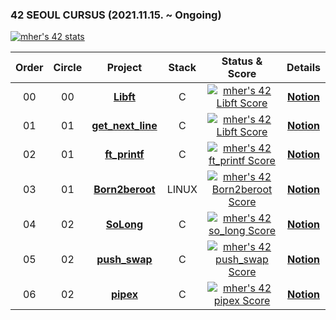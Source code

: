### 42 SEOUL CURSUS (2021.11.15. ~ Ongoing)
[![mher's 42 stats](https://badge42.vercel.app/api/v2/cl1lsh0a2012409mehrtcwu8k/stats?cursusId=21&coalitionId=86)](https://github.com/JaeSeoKim/badge42)


 |Order|Circle|Project|Stack|Status & Score|Details|
 |:---:|:---:|:---:|:---:|:---:|:---:|
 |00|00|[**Libft**](https://github.com/hermin9804/42Cursus/tree/main/libft)|C|[![mher's 42 Libft Score](https://badge42.vercel.app/api/v2/cl1lsh0a2012409mehrtcwu8k/project/2404097)](https://github.com/JaeSeoKim/badge42)|[**Notion**](https://mher9804.notion.site/Libft-bdca90fc42f946e0a4b75c399ace73d8)|
 |01|01|[**get_next_line**](https://github.com/hermin9804/42Cursus/tree/main/get_next_line)|C|[![mher's 42 Libft Score](https://badge42.vercel.app/api/v2/cl1lsh0a2012409mehrtcwu8k/project/2404097)](https://github.com/JaeSeoKim/badge42)|[**Notion**](https://mher9804.notion.site/get-next-line-926d59c2dd0d4a9383e3641e7b99ea0a)|
 |02|01|[**ft_printf**](https://github.com/hermin9804/42Cursus/tree/main/ft_printf)|C|[![mher's 42 ft_printf Score](https://badge42.vercel.app/api/v2/cl1lsh0a2012409mehrtcwu8k/project/2439387)](https://github.com/JaeSeoKim/badge42)|[**Notion**](https://mher9804.notion.site/ft_printf-c35259b638a64a6ea3ce285b30d6ebc8)|
|03|01|[**Born2beroot**](https://github.com/hermin9804/42Cursus/tree/main/Born2beroot)|LINUX|[![mher's 42 Born2beroot Score](https://badge42.vercel.app/api/v2/cl1lsh0a2012409mehrtcwu8k/project/2449772)](https://github.com/JaeSeoKim/badge42)|[**Notion**](https://mher9804.notion.site/Born2beroot-b890cfe216f84b549d68a9fec5cf89e9)|
|04|02|[**SoLong**](https://github.com/hermin9804/42Cursus/tree/main/so_long)|C|[![mher's 42 so_long Score](https://badge42.vercel.app/api/v2/cl1lsh0a2012409mehrtcwu8k/project/2540141)](https://github.com/JaeSeoKim/badge42)|[**Notion**](https://mher9804.notion.site/SoLong-51fda7dfe0a845ee84840cea7d926d34)|
|05|02|[**push_swap**](https://github.com/hermin9804/42Cursus/tree/main/push_swap)|C|[![mher's 42 push_swap Score](https://badge42.vercel.app/api/v2/cl1lsh0a2012409mehrtcwu8k/project/2548824)](https://github.com/JaeSeoKim/badge42)|[**Notion**](https://mher9804.notion.site/push_swap-e89753b96b4f4f70a8d29d79e2706ec7)|
|06|02|[**pipex**](https://github.com/hermin9804/42Cursus/tree/main/pipex)|C|[![mher's 42 pipex Score](https://badge42.vercel.app/api/v2/cl1lsh0a2012409mehrtcwu8k/project/2548824)](https://github.com/JaeSeoKim/badge42)|[**Notion**](https://mher9804.notion.site/pipex-7fdb646034f44349a766b14dbc5ac3f9)|
